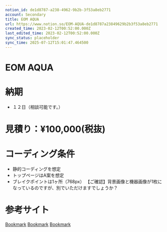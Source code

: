 ```yaml
---
notion_id: de1d8787-a238-4962-9b2b-3f53a8eb2771
account: Secondary
title: EOM AQUA
url: https://www.notion.so/EOM-AQUA-de1d8787a23849629b2b3f53a8eb2771
created_time: 2023-02-12T00:52:00.000Z
last_edited_time: 2023-02-12T00:52:00.000Z
sync_status: placeholder
sync_time: 2025-07-12T15:01:47.464500
---
```

# EOM AQUA

# 納期
- １２日（相談可能です。）
# 見積り：¥100,000(税抜)
# コーディング条件
  - 静的コーディングを想定
  - トップページはA案を想定
  - ブレイクポイントは1ヶ所（768px）
  【ご確認】背景画像と機器画像が1枚になっているのですが、別でいただけますでしょうか？
# 参考サイト
  [Bookmark](https://moyashi3.com/swiper-thumbnails/)
  [Bookmark](https://junpei-sugiyama.com/swiper-pagination/)
  [Bookmark](https://qiita.com/k__watanabe/items/70502233e25b3fa9e8c8)